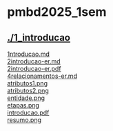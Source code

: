 # pmbd2025_1sem <br>
## [./1_introducao](https://github.com/IgorAvilaPereira/pmbd2025_1sem/tree/main/./1_introducao) <br>
[1ntroducao.md](https://github.com/IgorAvilaPereira/pmbd2025_1sem/blob/main/./1_introducao/1ntroducao.md) <br>
[2introducao-er.md](https://github.com/IgorAvilaPereira/pmbd2025_1sem/blob/main/./1_introducao/2introducao-er.md) <br>
[2introducao-er.pdf](https://github.com/IgorAvilaPereira/pmbd2025_1sem/blob/main/./1_introducao/2introducao-er.pdf) <br>
[4relacionamentos-er.md](https://github.com/IgorAvilaPereira/pmbd2025_1sem/blob/main/./1_introducao/4relacionamentos-er.md) <br>
[atributos1.png](https://github.com/IgorAvilaPereira/pmbd2025_1sem/blob/main/./1_introducao/atributos1.png) <br>
[atributos2.png](https://github.com/IgorAvilaPereira/pmbd2025_1sem/blob/main/./1_introducao/atributos2.png) <br>
[entidade.png](https://github.com/IgorAvilaPereira/pmbd2025_1sem/blob/main/./1_introducao/entidade.png) <br>
[etapas.png](https://github.com/IgorAvilaPereira/pmbd2025_1sem/blob/main/./1_introducao/etapas.png) <br>
[introducao.pdf](https://github.com/IgorAvilaPereira/pmbd2025_1sem/blob/main/./1_introducao/introducao.pdf) <br>
[resumo.png](https://github.com/IgorAvilaPereira/pmbd2025_1sem/blob/main/./1_introducao/resumo.png) <br>
